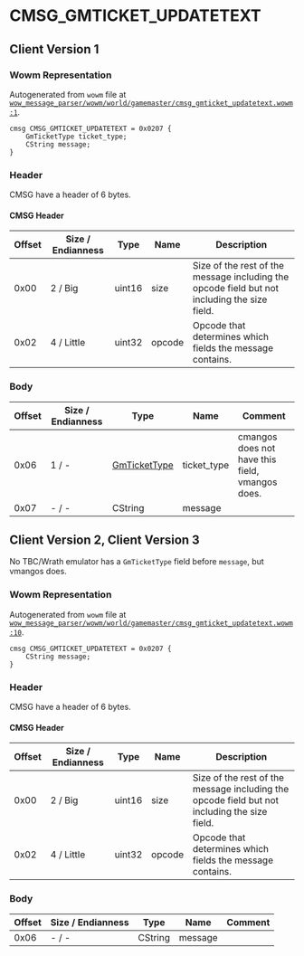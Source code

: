 # CMSG_GMTICKET_UPDATETEXT

## Client Version 1

### Wowm Representation

Autogenerated from `wowm` file at [`wow_message_parser/wowm/world/gamemaster/cmsg_gmticket_updatetext.wowm:1`](https://github.com/gtker/wow_messages/tree/main/wow_message_parser/wowm/world/gamemaster/cmsg_gmticket_updatetext.wowm#L1).
```rust,ignore
cmsg CMSG_GMTICKET_UPDATETEXT = 0x0207 {
    GmTicketType ticket_type;
    CString message;
}
```
### Header

CMSG have a header of 6 bytes.

#### CMSG Header

| Offset | Size / Endianness | Type   | Name   | Description |
| ------ | ----------------- | ------ | ------ | ----------- |
| 0x00   | 2 / Big           | uint16 | size   | Size of the rest of the message including the opcode field but not including the size field.|
| 0x02   | 4 / Little        | uint32 | opcode | Opcode that determines which fields the message contains.|

### Body

| Offset | Size / Endianness | Type | Name | Comment |
| ------ | ----------------- | ---- | ---- | ------- |
| 0x06 | 1 / - | [GmTicketType](gmtickettype.md) | ticket_type | cmangos does not have this field, vmangos does. |
| 0x07 | - / - | CString | message |  |

## Client Version 2, Client Version 3

No TBC/Wrath emulator has a `GmTicketType` field before `message`, but vmangos does.

### Wowm Representation

Autogenerated from `wowm` file at [`wow_message_parser/wowm/world/gamemaster/cmsg_gmticket_updatetext.wowm:10`](https://github.com/gtker/wow_messages/tree/main/wow_message_parser/wowm/world/gamemaster/cmsg_gmticket_updatetext.wowm#L10).
```rust,ignore
cmsg CMSG_GMTICKET_UPDATETEXT = 0x0207 {
    CString message;
}
```
### Header

CMSG have a header of 6 bytes.

#### CMSG Header

| Offset | Size / Endianness | Type   | Name   | Description |
| ------ | ----------------- | ------ | ------ | ----------- |
| 0x00   | 2 / Big           | uint16 | size   | Size of the rest of the message including the opcode field but not including the size field.|
| 0x02   | 4 / Little        | uint32 | opcode | Opcode that determines which fields the message contains.|

### Body

| Offset | Size / Endianness | Type | Name | Comment |
| ------ | ----------------- | ---- | ---- | ------- |
| 0x06 | - / - | CString | message |  |

